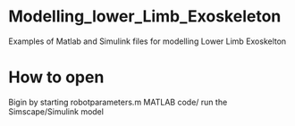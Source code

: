 # Modelling_lower_Limb_Exoskeleton
Examples of Matlab and Simulink files for modelling Lower Limb Exoskelton


# How to open

Bigin by starting robotparameters.m MATLAB code/ 
run the Simscape/Simulink model
